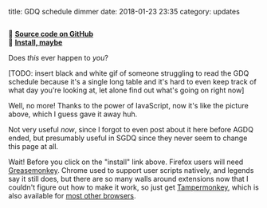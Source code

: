 title: GDQ schedule dimmer
date: 2018-01-23 23:35
category: updates

<div class="prose-full-illustration">
<img src="{static}/media/release/gdq-schedule-dimmer.png" alt="">
</div>

🔗 [**Source code on GitHub**](https://github.com/eevee/userscripts/blob/master/gdq-schedule-dimmer.user.js)  
🔗 [**Install, maybe**](https://c.eev.ee/userscripts/gdq-schedule-dimmer.user.js)

Does _this_ ever happen to _you_?

[TODO: insert black and white gif of someone struggling to read the GDQ schedule because it's a single long table and it's hard to even keep track of what day you're looking at, let alone find out what's going on right now]

Well, no more!  Thanks to the power of IavaScript, now it's like the picture above, which I guess gave it away huh.

Not very useful _now_, since I forgot to even post about it here before AGDQ ended, but presumably useful in SGDQ since they never seem to change this page at all.

Wait!  Before you click on the "install" link above.  Firefox users will need [Greasemonkey](https://addons.mozilla.org/en-US/firefox/addon/greasemonkey/).  Chrome used to support user scripts natively, and legends say it still does, but there are so many walls around extensions now that I couldn't figure out how to make it work, so just get [Tampermonkey](https://chrome.google.com/webstore/detail/tampermonkey/dhdgffkkebhmkfjojejmpbldmpobfkfo?hl=en), which is also available for [most other browsers](https://tampermonkey.net/).
